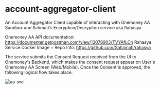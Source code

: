 # account-aggregator-client
An Account Aggregator Client capable of interacting with Onemoney AA Sandbox and Sahmati's Encryption/Decryption service aka Rahasya.

Onemoney AA API documentation: https://documenter.getpostman.com/view/12076903/TVYAfLCh
Rahasya Service Docker Image + Repo Info: https://github.com/Sahamati/rahasya

The service submits the Consent Request received from the UI to Onemoney's Backend, which makes the consent request appear on User's Onemoney AA Screen (Web/Mobile). 
Once the Consent is approved, the following logical flow takes place.

![aa-svc](https://github.com/GoluKumar4024/account-aggregator-client/assets/52768804/4f2c6c62-5f9e-4eb8-b010-3ee380529a43)


